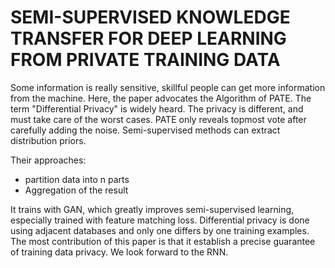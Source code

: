 # SEMI-SUPERVISED KNOWLEDGE TRANSFER FOR DEEP LEARNING FROM PRIVATE TRAINING DATA

Some information is really sensitive, skillful people can get more information from the machine. Here, the paper advocates the Algorithm of PATE. The term "Differential Privacy" is widely heard. The privacy is different, and must take care of the worst cases. PATE only reveals topmost vote after carefully adding the noise. Semi-supervised methods can extract distribution priors. 

Their approaches: 

-   partition data into n parts
-   Aggregation of the result

It trains with GAN, which greatly improves semi-supervised learning, especially trained with feature matching loss. Differential privacy is done using adjacent databases and only one differs by one training examples. The most contribution of this paper is that it establish a precise guarantee of training data privacy. We look forward to the RNN.

